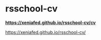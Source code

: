 # rsschool-cv
**https://xeniafed.github.io/rsschool-cv/cv**

https://xeniafed.github.io/rsschool-cv/
